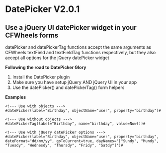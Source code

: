 DatePicker V2.0.1
=================

Use a jQuery UI datePicker widget in your CFWheels forms
--------------------------------------------------------

datePicker and datePickerTag functions accept the same arguments as CFWheels textField and textFieldTag functions respectively, but they also accept all options for the jQuery datePicker widget

**Following the road to DatePicker Glory**

1. Install the DatePicker plugin
2. Make sure you have setup jQuery AND jQuery UI in your app
3. Use the datePicker() and datePickerTag() form helpers

**Examples**
```
<!--- Use with objects --->
#datePicker(label="Birthday", objectName="user", property="birthday")#

<!--- Use without objects --->
#datePickerTag(label="Birthday", name="birthday", value=Now())#

<!--- Use with jQuery datePicker options --->
#datePicker(label="Birthday", objectName="user", property="birthday", dateFormat="dd/mm/yy", goToCurrent=true, dayNames='["Sundy", "Mundy", "Tuesdy", "Wednesdy", "Thursdy", "Fridy", "Satdy"]')#
```
